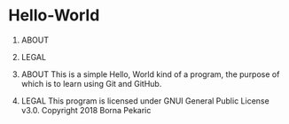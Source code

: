 # Hello-World
  1. ABOUT
  2. LEGAL

1. ABOUT
This is a simple Hello, World kind of a program, the purpose of which is to learn using Git and GitHub.

2. LEGAL
This program is licensed under GNUI General Public License v3.0.
Copyright 2018 Borna Pekaric

